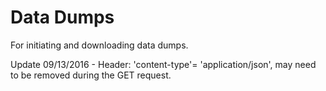 # Data Dumps

For initiating and downloading data dumps. 

Update 09/13/2016 - Header: 'content-type'= 'application/json', may need to be removed during the GET request.
